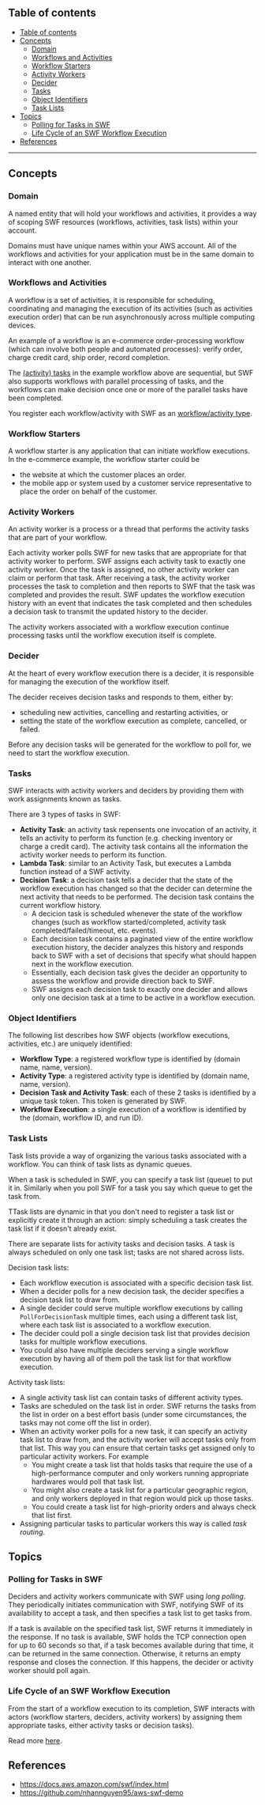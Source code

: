 ## Table of contents
- [Table of contents](#table-of-contents)
- [Concepts](#concepts)
  - [Domain](#domain)
  - [Workflows and Activities](#workflows-and-activities)
  - [Workflow Starters](#workflow-starters)
  - [Activity Workers](#activity-workers)
  - [Decider](#decider)
  - [Tasks](#tasks)
  - [Object Identifiers](#object-identifiers)
  - [Task Lists](#task-lists)
- [Topics](#topics)
  - [Polling for Tasks in SWF](#polling-for-tasks-in-swf)
  - [Life Cycle of an SWF Workflow Execution](#life-cycle-of-an-swf-workflow-execution)
- [References](#references)

---

## Concepts

### Domain

A named entity that will hold your workflows and activities, it provides a way of scoping SWF resources (workflows, activities, task lists) within your account.

Domains must have unique names within your AWS account. All of the workflows and activities for your application must be in the same domain to interact with one another.

### Workflows and Activities

A workflow is a set of activities, it is responsible for scheduling, coordinating and managing the execution of its activities (such as activities execution order) that can be run asynchronously across multiple computing devices.

An example of a workflow is an e-commerce order-processing workflow (which can involve both people and automated processes): verify order, charge credit card, ship order, record completion.

The [(activity) tasks](#tasks) in the example workflow above are sequential, but SWF also supports workflows with parallel processing of tasks, and the workflows can make decision once one or more of the parallel tasks have been completed.

You register each workflow/activity with SWF as an [workflow/activity type](#object-identifiers).

### Workflow Starters

A workflow starter is any application that can initiate workflow executions. In the e-commerce example, the workflow starter could be
- the website at which the customer places an order.
- the mobile app or system used by a customer service representative to place the order on behalf of the customer.

### Activity Workers

An activity worker is a process or a thread that performs the activity tasks that are part of your workflow. 

Each activity worker polls SWF for new tasks that are appropriate for that activity worker to perform. SWF assigns each activity task to exactly one activity worker. Once the task is assigned, no other activity worker can claim or perform that task. After receiving a task, the activity worker processes the task to completion and then reports to SWF that the task was completed and provides the result. SWF updates the workflow execution history with an event that indicates the task completed and then schedules a decision task to transmit the updated history to the decider.

The activity workers associated with a workflow execution continue processing tasks until the workflow execution itself is complete.

### Decider

At the heart of every workflow execution there is a decider, it is responsible for managing the execution of the workflow itself.

The decider receives decision tasks and responds to them, either by:
- scheduling new activities, cancelling and restarting activities, or
- setting the state of the workflow execution as complete, cancelled, or failed.

Before any decision tasks will be generated for the workflow to poll for, we need to start the workflow execution.

### Tasks

SWF interacts with activity workers and deciders by providing them with work assignments known as tasks.

There are 3 types of tasks in SWF:
- **Activity Task**: an activity task repensents one invocation of an activity, it tells an activity to perform its function (e.g. checking inventory or charge a credit card). The activity task contains all the information the activity worker needs to perform its function.
- **Lambda Task**: similar to an Activity Task, but executes a Lambda function instead of a SWF activity.
- **Decision Task**: a decision task tells a decider that the state of the workflow execution has changed so that the decider can determine the next activity that needs to be performed. The decision task contains the current workflow history.
    - A decicion task is scheduled whenever the state of the workflow changes (such as workflow started/completed, activity task completed/failed/timeout, etc. events).
    - Each decision task contains a paginated view of the entire workflow execution history, the decider analyzes this history and responds back to SWF with a set of decisions that specify what should happen next in the workflow execution.
    - Essentially, each decision task gives the decider an opportunity to assess the workflow and provide direction back to SWF.
    - SWF assigns each decision task to exactly one decider and allows only one decision task at a time to be active in a workflow execution.

### Object Identifiers

The following list describes how SWF objects (workflow executions, activities, etc.) are uniquely identified:
- **Workflow Type**: a registered workflow type is identified by (domain name, name, version).
- **Activity Type**: a registered activity type is identified by (domain name, name, version).
- **Decision Task and Activity Task**: each of these 2 tasks is identified by a unique task token. This token is generated by SWF.
- **Workflow Execution**: a single execution of a workflow is identified by the (domain, workflow ID, and run ID).

### Task Lists

Task lists provide a way of organizing the various tasks associated with a workflow. You can think of task lists as dynamic queues.

When a task is scheduled in SWF, you can specify a task list (queue) to put it in. Similarly when you poll SWF for a task you say which queue to get the task from.

TTask lists are dynamic in that you don't need to register a task list or explicitly create it through an action: simply scheduling a task creates the task list if it doesn't already exist.

There are separate lists for activity tasks and decision tasks. A task is always scheduled on only one task list; tasks are not shared across lists.

Decision task lists:
- Each workflow execution is associated with a specific decision task list.
- When a decider polls for a new decision task, the decider specifies a decision task list to draw from.
- A single decider could serve multiple workflow executions by calling `PollForDecisionTask` multiple times, each using a different task list, where each task list is associated to a workflow execution.
- The decider could poll a single decision task list that provides decision tasks for multiple workflow executions.
- You could also have multiple deciders serving a single workflow execution by having all of them poll the task list for that workflow execution.

Activity task lists:
- A single activity task list can contain tasks of different activity types.
- Tasks are scheduled on the task list in order. SWF returns the tasks from the list in order on a best effort basis (under some circumstances, the tasks may not come off the list in order).
- When an activity worker polls for a new task, it can specify an activity task list to draw from, and the activity worker will accept tasks only from that list. This way you can ensure that certain tasks get assigned only to particular activity workers. For example
    - You might create a task list that holds tasks that require the use of a high-performance computer and only workers running appropriate hardwares would poll that task list.
    - You might also create a task list for a particular geographic region, and only workers deployed in that region would pick up those tasks.
    - You could create a task list for high-priority orders and always check that list first.
- Assigning particular tasks to particular workers this way is called *task routing*.

## Topics

### Polling for Tasks in SWF

Deciders and activity workers communicate with SWF using *long polling*. They periodically initiates communication with SWF, notifying SWF of its availability to accept a task, and then specifies a task list to get tasks from.

If a task is available on the specified task list, SWF returns it immediately in the response. If no task is available, SWF holds the TCP connection open for up to 60 seconds so that, if a task becomes available during that time, it can be returned in the same connection. Otherwise, it returns an empty response and closes the connection. If this happens, the decider or activity worker should poll again.

### Life Cycle of an SWF Workflow Execution

From the start of a workflow execution to its completion, SWF interacts with actors (workflow starters, deciders, activity workers) by assigning them appropriate tasks, either activity tasks or decision tasks).

Read more [here](https://docs.aws.amazon.com/amazonswf/latest/developerguide/swf-dev-workflow-exec-lifecycle.html).

## References
- https://docs.aws.amazon.com/swf/index.html
- https://github.com/nhannguyen95/aws-swf-demo
